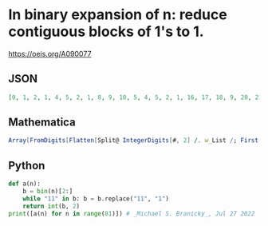 # In binary expansion of n: reduce contiguous blocks of 1's to 1\.
https://oeis.org/A090077
## JSON
```JSON
[0, 1, 2, 1, 4, 5, 2, 1, 8, 9, 10, 5, 4, 5, 2, 1, 16, 17, 18, 9, 20, 21, 10, 5, 8, 9, 10, 5, 4, 5, 2, 1, 32, 33, 34, 17, 36, 37, 18, 9, 40, 41, 42, 21, 20, 21, 10, 5, 16, 17, 18, 9, 20, 21, 10, 5, 8, 9, 10, 5, 4, 5, 2, 1, 64, 65, 66, 33, 68, 69, 34, 17, 72, 73, 74, 37, 36, 37, 18, 9]
```
## Mathematica
```Mathematica
Array[FromDigits[Flatten[Split@ IntegerDigits[#, 2] /. w_List /; First[w] == 1 -> {1}], 2] &, 80, 0] (* _Michael De Vlieger_, Jul 28 2022 *)
```
## Python
```Python
def a(n):
    b = bin(n)[2:]
    while "11" in b: b = b.replace("11", "1")
    return int(b, 2)
print([a(n) for n in range(81)]) # _Michael S. Branicky_, Jul 27 2022
```
